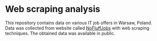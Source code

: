 # Web scraping analysis
This repository contains data on various IT job offers in Warsaw, Poland. Data was collected from website called [NoFluffJobs](https://nofluffjobs.com/) with web scraping techniques. The obtained data was available in public.



